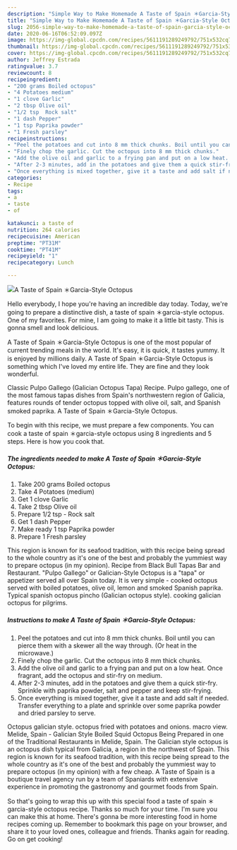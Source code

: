 ```yaml
---
description: "Simple Way to Make Homemade A Taste of Spain ＊Garcia-Style Octopus"
title: "Simple Way to Make Homemade A Taste of Spain ＊Garcia-Style Octopus"
slug: 2056-simple-way-to-make-homemade-a-taste-of-spain-garcia-style-octopus
date: 2020-06-16T06:52:09.097Z
image: https://img-global.cpcdn.com/recipes/5611191289249792/751x532cq70/a-taste-of-spain-＊garcia-style-octopus-recipe-main-photo.jpg
thumbnail: https://img-global.cpcdn.com/recipes/5611191289249792/751x532cq70/a-taste-of-spain-＊garcia-style-octopus-recipe-main-photo.jpg
cover: https://img-global.cpcdn.com/recipes/5611191289249792/751x532cq70/a-taste-of-spain-＊garcia-style-octopus-recipe-main-photo.jpg
author: Jeffrey Estrada
ratingvalue: 3.7
reviewcount: 8
recipeingredient:
- "200 grams Boiled octopus"
- "4 Potatoes medium"
- "1 clove Garlic"
- "2 tbsp Olive oil"
- "1/2 tsp  Rock salt"
- "1 dash Pepper"
- "1 tsp Paprika powder"
- "1 Fresh parsley"
recipeinstructions:
- "Peel the potatoes and cut into 8 mm thick chunks. Boil until you can pierce them with a skewer all the way through. (Or heat in the microwave.)"
- "Finely chop the garlic. Cut the octopus into 8 mm thick chunks."
- "Add the olive oil and garlic to a frying pan and put on a low heat. Once fragrant, add the octopus and stir-fry on medium."
- "After 2-3 minutes, add in the potatoes and give them a quick stir-fry. Sprinkle with paprika powder, salt and pepper and keep stir-frying."
- "Once everything is mixed together, give it a taste and add salt if needed. Transfer everything to a plate and sprinkle over some paprika powder and dried parsley to serve."
categories:
- Recipe
tags:
- a
- taste
- of

katakunci: a taste of 
nutrition: 264 calories
recipecuisine: American
preptime: "PT31M"
cooktime: "PT41M"
recipeyield: "1"
recipecategory: Lunch

---
```



![A Taste of Spain ＊Garcia-Style Octopus](https://img-global.cpcdn.com/recipes/5611191289249792/751x532cq70/a-taste-of-spain-＊garcia-style-octopus-recipe-main-photo.jpg)

Hello everybody, I hope you're having an incredible day today. Today, we're going to prepare a distinctive dish, a taste of spain ＊garcia-style octopus. One of my favorites. For mine, I am going to make it a little bit tasty. This is gonna smell and look delicious.

A Taste of Spain ＊Garcia-Style Octopus is one of the most popular of current trending meals in the world. It's easy, it is quick, it tastes yummy. It is enjoyed by millions daily. A Taste of Spain ＊Garcia-Style Octopus is something which I've loved my entire life. They are fine and they look wonderful.

Classic Pulpo Gallego (Galician Octopus Tapa) Recipe. Pulpo gallego, one of the most famous tapas dishes from Spain&#39;s northwestern region of Galicia, features rounds of tender octopus topped with olive oil, salt, and Spanish smoked paprika. A Taste of Spain ＊Garcia-Style Octopus.


To begin with this recipe, we must prepare a few components. You can cook a taste of spain ＊garcia-style octopus using 8 ingredients and 5 steps. Here is how you cook that.

<!--inarticleads1-->

##### The ingredients needed to make A Taste of Spain ＊Garcia-Style Octopus:

1. Take 200 grams Boiled octopus
1. Take 4 Potatoes (medium)
1. Get 1 clove Garlic
1. Take 2 tbsp Olive oil
1. Prepare 1/2 tsp - Rock salt
1. Get 1 dash Pepper
1. Make ready 1 tsp Paprika powder
1. Prepare 1 Fresh parsley


This region is known for its seafood tradition, with this recipe being spread to the whole country as it&#39;s one of the best and probably the yummiest way to prepare octopus (in my opinion). Recipe from Black Bull Tapas Bar and Restaurant. &#34;Pulpo Gallego&#34; or Galician-Style Octopus is a &#34;tapa&#34; or appetizer served all over Spain today. It is very simple - cooked octopus served with boiled potatoes, olive oil, lemon and smoked Spanish paprika. Typical spanish octopus pincho (Galician octopus style). cooking galician octopus for pilgrims. 

<!--inarticleads2-->

##### Instructions to make A Taste of Spain ＊Garcia-Style Octopus:

1. Peel the potatoes and cut into 8 mm thick chunks. Boil until you can pierce them with a skewer all the way through. (Or heat in the microwave.)
1. Finely chop the garlic. Cut the octopus into 8 mm thick chunks.
1. Add the olive oil and garlic to a frying pan and put on a low heat. Once fragrant, add the octopus and stir-fry on medium.
1. After 2-3 minutes, add in the potatoes and give them a quick stir-fry. Sprinkle with paprika powder, salt and pepper and keep stir-frying.
1. Once everything is mixed together, give it a taste and add salt if needed. Transfer everything to a plate and sprinkle over some paprika powder and dried parsley to serve.


Octopus galician style. octopus fried with potatoes and onions. macro view. Melide, Spain - Galician Style Boiled Squid Octopus Being Prepared in one of the Traditional Restaurants in Melide, Spain. The Galician style octopus is an octopus dish typical from Galicia, a region in the northwest of Spain. This region is known for its seafood tradition, with this recipe being spread to the whole country as it&#39;s one of the best and probably the yummiest way to prepare octopus (in my opinion) with a few cheap. A Taste of Spain is a boutique travel agency run by a team of Spaniards with extensive experience in promoting the gastronomy and gourmet foods from Spain. 

So that's going to wrap this up with this special food a taste of spain ＊garcia-style octopus recipe. Thanks so much for your time. I'm sure you can make this at home. There's gonna be more interesting food in home recipes coming up. Remember to bookmark this page on your browser, and share it to your loved ones, colleague and friends. Thanks again for reading. Go on get cooking!
